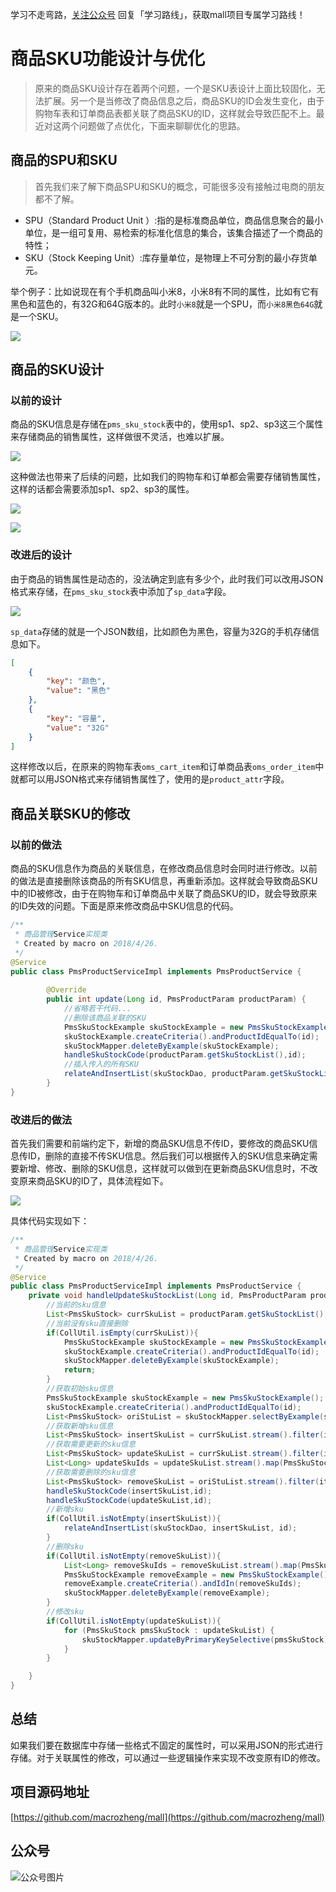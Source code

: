 学习不走弯路，[关注公众号](#公众号) 回复「学习路线」，获取mall项目专属学习路线！

# 商品SKU功能设计与优化

> 原来的商品SKU设计存在着两个问题，一个是SKU表设计上面比较固化，无法扩展。另一个是当修改了商品信息之后，商品SKU的ID会发生变化，由于购物车表和订单商品表都关联了商品SKU的ID，这样就会导致匹配不上。最近对这两个问题做了点优化，下面来聊聊优化的思路。

## 商品的SPU和SKU

> 首先我们来了解下商品SPU和SKU的概念，可能很多没有接触过电商的朋友都不了解。

- SPU（Standard Product Unit ）:指的是标准商品单位，商品信息聚合的最小单位，是一组可复用、易检索的标准化信息的集合，该集合描述了一个商品的特性；
- SKU（Stock Keeping Unit）:库存量单位，是物理上不可分割的最小存货单元。

举个例子：比如说现在有个手机商品叫小米8，小米8有不同的属性，比如有它有黑色和蓝色的，有32G和64G版本的。此时`小米8`就是一个SPU，而`小米8黑色64G`就是一个SKU。

![](../images/product_sku_01.png)

## 商品的SKU设计

### 以前的设计

商品的SKU信息是存储在`pms_sku_stock`表中的，使用sp1、sp2、sp3这三个属性来存储商品的销售属性，这样做很不灵活，也难以扩展。

![](../images/product_sku_02.png)

这种做法也带来了后续的问题，比如我们的购物车和订单都会需要存储销售属性，这样的话都会需要添加sp1、sp2、sp3的属性。

![](../images/product_sku_03.png)

![](../images/product_sku_04.png)

### 改进后的设计

由于商品的销售属性是动态的，没法确定到底有多少个，此时我们可以改用JSON格式来存储，在`pms_sku_stock`表中添加了`sp_data`字段。

![](../images/product_sku_05.png)

`sp_data`存储的就是一个JSON数组，比如颜色为黑色，容量为32G的手机存储信息如下。

```json
[
    {
        "key": "颜色",
        "value": "黑色"
    },
    {
        "key": "容量",
        "value": "32G"
    }
]
```

这样修改以后，在原来的购物车表`oms_cart_item`和订单商品表`oms_order_item`中就都可以用JSON格式来存储销售属性了，使用的是`product_attr`字段。

## 商品关联SKU的修改

### 以前的做法

商品的SKU信息作为商品的关联信息，在修改商品信息时会同时进行修改。以前的做法是直接删除该商品的所有SKU信息，再重新添加。这样就会导致商品SKU中的ID被修改，由于在购物车和订单商品中关联了商品SKU的ID，就会导致原来的ID失效的问题。下面是原来修改商品中SKU信息的代码。

```java
/**
 * 商品管理Service实现类
 * Created by macro on 2018/4/26.
 */
@Service
public class PmsProductServiceImpl implements PmsProductService {
    
        @Override
        public int update(Long id, PmsProductParam productParam) {
            //省略若干代码...
            //删除该商品关联的SKU
            PmsSkuStockExample skuStockExample = new PmsSkuStockExample();
            skuStockExample.createCriteria().andProductIdEqualTo(id);
            skuStockMapper.deleteByExample(skuStockExample);
            handleSkuStockCode(productParam.getSkuStockList(),id);
            //插入传入的所有SKU
            relateAndInsertList(skuStockDao, productParam.getSkuStockList(), id);
        }
}
```

### 改进后的做法

首先我们需要和前端约定下，新增的商品SKU信息不传ID，要修改的商品SKU信息传ID，删除的直接不传SKU信息。然后我们可以根据传入的SKU信息来确定需要新增、修改、删除的SKU信息，这样就可以做到在更新商品SKU信息时，不改变原来商品SKU的ID了，具体流程如下。

![](../images/product_sku_06.png)

具体代码实现如下：

```java
/**
 * 商品管理Service实现类
 * Created by macro on 2018/4/26.
 */
@Service
public class PmsProductServiceImpl implements PmsProductService {
    private void handleUpdateSkuStockList(Long id, PmsProductParam productParam) {
        //当前的sku信息
        List<PmsSkuStock> currSkuList = productParam.getSkuStockList();
        //当前没有sku直接删除
        if(CollUtil.isEmpty(currSkuList)){
            PmsSkuStockExample skuStockExample = new PmsSkuStockExample();
            skuStockExample.createCriteria().andProductIdEqualTo(id);
            skuStockMapper.deleteByExample(skuStockExample);
            return;
        }
        //获取初始sku信息
        PmsSkuStockExample skuStockExample = new PmsSkuStockExample();
        skuStockExample.createCriteria().andProductIdEqualTo(id);
        List<PmsSkuStock> oriStuList = skuStockMapper.selectByExample(skuStockExample);
        //获取新增sku信息
        List<PmsSkuStock> insertSkuList = currSkuList.stream().filter(item->item.getId()==null).collect(Collectors.toList());
        //获取需要更新的sku信息
        List<PmsSkuStock> updateSkuList = currSkuList.stream().filter(item->item.getId()!=null).collect(Collectors.toList());
        List<Long> updateSkuIds = updateSkuList.stream().map(PmsSkuStock::getId).collect(Collectors.toList());
        //获取需要删除的sku信息
        List<PmsSkuStock> removeSkuList = oriStuList.stream().filter(item-> !updateSkuIds.contains(item.getId())).collect(Collectors.toList());
        handleSkuStockCode(insertSkuList,id);
        handleSkuStockCode(updateSkuList,id);
        //新增sku
        if(CollUtil.isNotEmpty(insertSkuList)){
            relateAndInsertList(skuStockDao, insertSkuList, id);
        }
        //删除sku
        if(CollUtil.isNotEmpty(removeSkuList)){
            List<Long> removeSkuIds = removeSkuList.stream().map(PmsSkuStock::getId).collect(Collectors.toList());
            PmsSkuStockExample removeExample = new PmsSkuStockExample();
            removeExample.createCriteria().andIdIn(removeSkuIds);
            skuStockMapper.deleteByExample(removeExample);
        }
        //修改sku
        if(CollUtil.isNotEmpty(updateSkuList)){
            for (PmsSkuStock pmsSkuStock : updateSkuList) {
                skuStockMapper.updateByPrimaryKeySelective(pmsSkuStock);
            }
        }

    }
}
```

## 总结

如果我们要在数据库中存储一些格式不固定的属性时，可以采用JSON的形式进行存储。对于关联属性的修改，可以通过一些逻辑操作来实现不改变原有ID的修改。

## 项目源码地址

[https://github.com/macrozheng/mall](https://github.com/macrozheng/mall)

## 公众号

![公众号图片](http://macro-oss.oss-cn-shenzhen.aliyuncs.com/mall/banner/qrcode_for_macrozheng_258.jpg)
